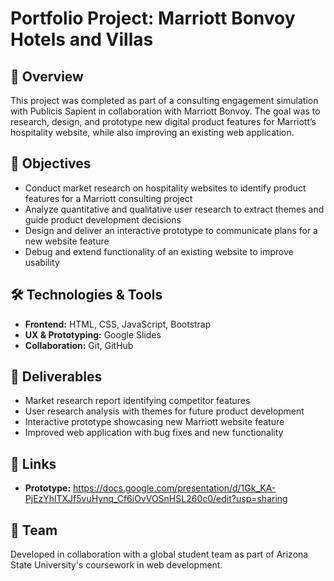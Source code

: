 # Portfolio Project: Marriott Bonvoy Hotels and Villas

## 📌 Overview
This project was completed as part of a consulting engagement simulation with Publicis Sapient in collaboration with Marriott Bonvoy.
The goal was to research, design, and prototype new digital product features for Marriott’s hospitality website, while also improving an existing web application.

## 🎯 Objectives
- Conduct market research on hospitality websites to identify product features for a Marriott consulting project
- Analyze quantitative and qualitative user research to extract themes and guide product development decisions
- Design and deliver an interactive prototype to communicate plans for a new website feature
- Debug and extend functionality of an existing website to improve usability

## 🛠️ Technologies & Tools
- **Frontend:** HTML, CSS, JavaScript, Bootstrap
- **UX & Prototyping:** Google Slides
- **Collaboration:** Git, GitHub

## 🚀 Deliverables
- Market research report identifying competitor features
- User research analysis with themes for future product development
- Interactive prototype showcasing new Marriott website feature
- Improved web application with bug fixes and new functionality

## 🔗 Links
- **Prototype:** https://docs.google.com/presentation/d/1Gk_KA-PjEzYhlTXJf5vuHynq_Cf6iOvVOSnHSL260c0/edit?usp=sharing

## 👥 Team
Developed in collaboration with a global student team as part of Arizona State University's coursework in web development.
